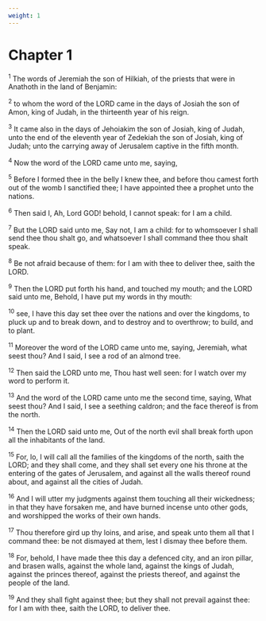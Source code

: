 ```yaml
---
weight: 1
---
```


# Chapter 1

<sup>1</sup> The words of Jeremiah the son of Hilkiah, of the priests that were in Anathoth in the land of Benjamin: 

<sup>2</sup> to whom the word of the LORD came in the days of Josiah the son of Amon, king of Judah, in the thirteenth year of his reign. 

<sup>3</sup> It came also in the days of Jehoiakim the son of Josiah, king of Judah, unto the end of the eleventh year of Zedekiah the son of Josiah, king of Judah; unto the carrying away of Jerusalem captive in the fifth month. 

<sup>4</sup> Now the word of the LORD came unto me, saying, 

<sup>5</sup> Before I formed thee in the belly I knew thee, and before thou camest forth out of the womb I sanctified thee; I have appointed thee a prophet unto the nations. 

<sup>6</sup> Then said I, Ah, Lord GOD! behold, I cannot speak: for I am a child. 

<sup>7</sup> But the LORD said unto me, Say not, I am a child: for to whomsoever I shall send thee thou shalt go, and whatsoever I shall command thee thou shalt speak. 

<sup>8</sup> Be not afraid because of them: for I am with thee to deliver thee, saith the LORD. 

<sup>9</sup> Then the LORD put forth his hand, and touched my mouth; and the LORD said unto me, Behold, I have put my words in thy mouth: 

<sup>10</sup> see, I have this day set thee over the nations and over the kingdoms, to pluck up and to break down, and to destroy and to overthrow; to build, and to plant. 

<sup>11</sup> Moreover the word of the LORD came unto me, saying, Jeremiah, what seest thou? And I said, I see a rod of an almond tree. 

<sup>12</sup> Then said the LORD unto me, Thou hast well seen: for I watch over my word to perform it. 

<sup>13</sup> And the word of the LORD came unto me the second time, saying, What seest thou? And I said, I see a seething caldron; and the face thereof is from the north. 

<sup>14</sup> Then the LORD said unto me, Out of the north evil shall break forth upon all the inhabitants of the land. 

<sup>15</sup> For, lo, I will call all the families of the kingdoms of the north, saith the LORD; and they shall come, and they shall set every one his throne at the entering of the gates of Jerusalem, and against all the walls thereof round about, and against all the cities of Judah. 

<sup>16</sup> And I will utter my judgments against them touching all their wickedness; in that they have forsaken me, and have burned incense unto other gods, and worshipped the works of their own hands. 

<sup>17</sup> Thou therefore gird up thy loins, and arise, and speak unto them all that I command thee: be not dismayed at them, lest I dismay thee before them. 

<sup>18</sup> For, behold, I have made thee this day a defenced city, and an iron pillar, and brasen walls, against the whole land, against the kings of Judah, against the princes thereof, against the priests thereof, and against the people of the land. 

<sup>19</sup> And they shall fight against thee; but they shall not prevail against thee: for I am with thee, saith the LORD, to deliver thee. 


